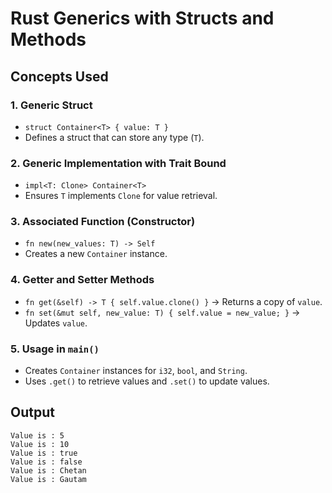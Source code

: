 # Rust Generics with Structs and Methods

## Concepts Used

### 1. **Generic Struct**
   - `struct Container<T> { value: T }`  
   - Defines a struct that can store any type (`T`).

### 2. **Generic Implementation with Trait Bound**
   - `impl<T: Clone> Container<T>`  
   - Ensures `T` implements `Clone` for value retrieval.

### 3. **Associated Function (Constructor)**
   - `fn new(new_values: T) -> Self`  
   - Creates a new `Container` instance.

### 4. **Getter and Setter Methods**
   - `fn get(&self) -> T { self.value.clone() }` → Returns a copy of `value`.  
   - `fn set(&mut self, new_value: T) { self.value = new_value; }` → Updates `value`.

### 5. **Usage in `main()`**
   - Creates `Container` instances for `i32`, `bool`, and `String`.
   - Uses `.get()` to retrieve values and `.set()` to update values.

## **Output**
```
Value is : 5
Value is : 10
Value is : true
Value is : false
Value is : Chetan
Value is : Gautam
```
